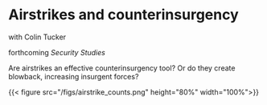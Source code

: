 # Airstrikes and counterinsurgency

with Colin Tucker

forthcoming *Security Studies*

Are airstrikes an effective counterinsurgency tool? Or do they create blowback, increasing insurgent forces?


{{< figure src="/figs/airstrike_counts.png" height="80%" width="100%">}}
